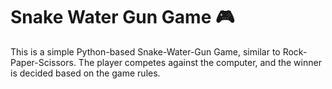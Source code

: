# Snake Water Gun Game 🎮
This is a simple Python-based Snake-Water-Gun Game, similar to Rock-Paper-Scissors. The player competes against the computer, and the winner is decided based on the game rules.
